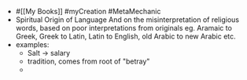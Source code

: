 - #[[My Books]] #myCreation #MetaMechanic
- Spiritual Origin of Language
  And on the misinterpretation of religious words, based on poor interpretations from originals eg. Aramaic to Greek, Greek to Latin, Latin to English, old Arabic to new Arabic etc.
- examples:
	- Salt -> salary
	- tradition, comes from root of "betray"
	-